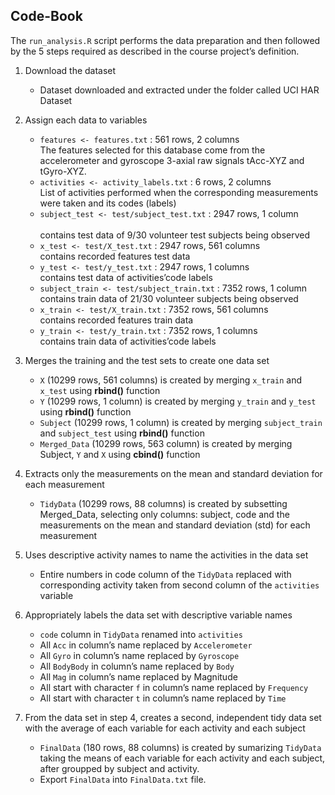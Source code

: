 ## Code-Book

The ```run_analysis.R``` script performs the data preparation and then followed by the 5 steps required as described in the course project’s definition.

1. Download the dataset <br />
    * Dataset downloaded and extracted under the folder called UCI HAR Dataset

2. Assign each data to variables <br />
    * ```features <- features.txt``` : 561 rows, 2 columns <br />
        The features selected for this database come from the accelerometer and gyroscope 3-axial raw signals tAcc-XYZ and tGyro-XYZ.
    * ```activities <- activity_labels.txt``` : 6 rows, 2 columns <br />
        List of activities performed when the corresponding measurements were taken and its codes (labels)
    * ```subject_test <- test/subject_test.txt``` : 2947 rows, 1 column <br /> <br />
        contains test data of 9/30 volunteer test subjects being observed
    * ```x_test <- test/X_test.txt``` : 2947 rows, 561 columns <br />
        contains recorded features test data
    * ```y_test <- test/y_test.txt``` : 2947 rows, 1 columns <br />
        contains test data of activities’code labels
    * ```subject_train <- test/subject_train.txt``` : 7352 rows, 1 column <br />
        contains train data of 21/30 volunteer subjects being observed
    * ```x_train <- test/X_train.txt``` : 7352 rows, 561 columns <br />
        contains recorded features train data
    * ```y_train <- test/y_train.txt``` : 7352 rows, 1 columns <br />
        contains train data of activities’code labels

3. Merges the training and the test sets to create one data set <br />
    * ```X``` (10299 rows, 561 columns) is created by merging ```x_train``` and ```x_test``` using **rbind()** function
    * ```Y``` (10299 rows, 1 column) is created by merging ```y_train``` and ```y_test``` using **rbind()** function
    * ```Subject``` (10299 rows, 1 column) is created by merging ```subject_train``` and ```subject_test``` using **rbind()** function
    * ```Merged_Data``` (10299 rows, 563 column) is created by merging Subject, ```Y``` and ```X``` using **cbind()** function

4. Extracts only the measurements on the mean and standard deviation for each measurement <br />
    * ```TidyData``` (10299 rows, 88 columns) is created by subsetting Merged_Data, selecting only columns: subject, code and the measurements on the mean and standard deviation (std) for each measurement

5. Uses descriptive activity names to name the activities in the data set <br />
    * Entire numbers in code column of the ```TidyData``` replaced with corresponding activity taken from second column of the ```activities``` variable

6. Appropriately labels the data set with descriptive variable names <br />
    * ```code``` column in ```TidyData``` renamed into ```activities```
    * All ```Acc``` in column’s name replaced by ```Accelerometer```
    * All ```Gyro``` in column’s name replaced by ```Gyroscope```
    * All ```BodyBody``` in column’s name replaced by ```Body```
    * All ```Mag``` in column’s name replaced by Magnitude
    * All start with character ```f``` in column’s name replaced by ```Frequency```
    * All start with character ```t``` in column’s name replaced by ```Time```

7. From the data set in step 4, creates a second, independent tidy data set with the average of each variable for each activity and each subject <br />
    * ```FinalData``` (180 rows, 88 columns) is created by sumarizing ```TidyData``` taking the means of each variable for each activity and each subject, after groupped by subject and activity.
    * Export ```FinalData``` into ```FinalData.txt``` file.


